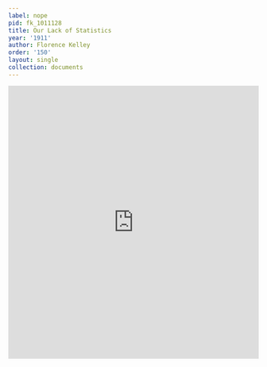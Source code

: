```yaml
---
label: nope
pid: fk_1011128
title: Our Lack of Statistics
year: '1911'
author: Florence Kelley
order: '150'
layout: single
collection: documents
---
```

<iframe src="https://northwestern.app.box.com/embed/s/8xopmih1mwd209qbmyaj6rfithwzxgnu?sortColumn=date&view=list" width="100%" height="550" frameborder="0" allowfullscreen webkitallowfullscreen msallowfullscreen></iframe>
